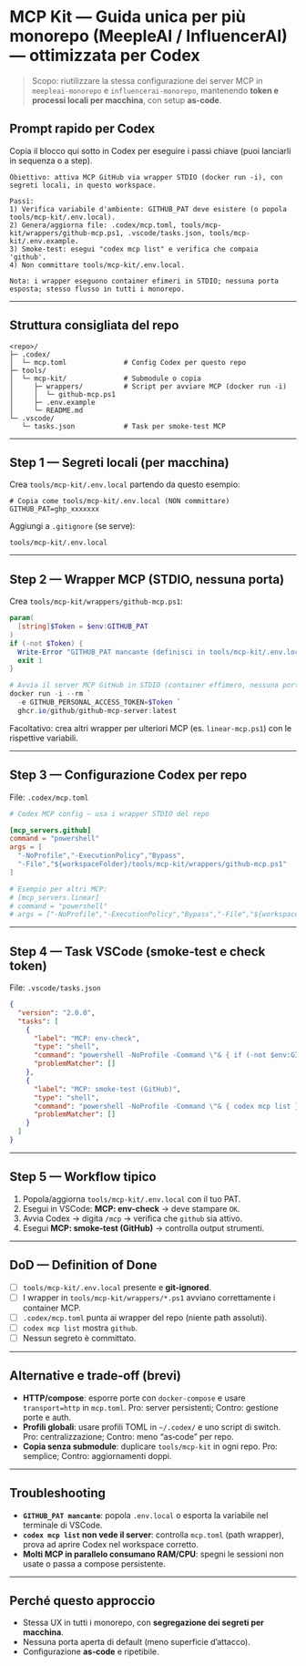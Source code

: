 # MCP Kit — Guida unica per più monorepo (MeepleAI / InfluencerAI) — ottimizzata per Codex

> Scopo: riutilizzare la stessa configurazione dei server MCP in `meepleai-monorepo` e `influencerai-monorepo`, mantenendo **token e processi locali per macchina**, con setup **as‑code**.

## Prompt rapido per Codex

Copia il blocco qui sotto in Codex per eseguire i passi chiave (puoi lanciarli in sequenza o a step).

```text
Obiettivo: attiva MCP GitHub via wrapper STDIO (docker run -i), con segreti locali, in questo workspace.

Passi:
1) Verifica variabile d'ambiente: GITHUB_PAT deve esistere (o popola tools/mcp-kit/.env.local).
2) Genera/aggiorna file: .codex/mcp.toml, tools/mcp-kit/wrappers/github-mcp.ps1, .vscode/tasks.json, tools/mcp-kit/.env.example.
3) Smoke-test: esegui "codex mcp list" e verifica che compaia 'github'.
4) Non committare tools/mcp-kit/.env.local.

Nota: i wrapper eseguono container efimeri in STDIO; nessuna porta esposta; stesso flusso in tutti i monorepo.
```

---

## Struttura consigliata del repo

```text
<repo>/
├─ .codex/
│  └─ mcp.toml              # Config Codex per questo repo
├─ tools/
│  └─ mcp-kit/              # Submodule o copia
│     ├─ wrappers/          # Script per avviare MCP (docker run -i)
│     │  └─ github-mcp.ps1
│     ├─ .env.example
│     └─ README.md
└─ .vscode/
   └─ tasks.json            # Task per smoke-test MCP
```

---

## Step 1 — Segreti locali (per macchina)

Crea `tools/mcp-kit/.env.local` partendo da questo esempio:

```env
# Copia come tools/mcp-kit/.env.local (NON committare)
GITHUB_PAT=ghp_xxxxxxx
```

Aggiungi a `.gitignore` (se serve):

```text
tools/mcp-kit/.env.local
```

---

## Step 2 — Wrapper MCP (STDIO, nessuna porta)

Crea `tools/mcp-kit/wrappers/github-mcp.ps1`:

```powershell
param(
  [string]$Token = $env:GITHUB_PAT
)
if (-not $Token) {
  Write-Error "GITHUB_PAT mancante (definisci in tools/mcp-kit/.env.local o come variabile d'ambiente)"
  exit 1
}

# Avvia il server MCP GitHub in STDIO (container effimero, nessuna porta esposta)
docker run -i --rm `
  -e GITHUB_PERSONAL_ACCESS_TOKEN=$Token `
  ghcr.io/github/github-mcp-server:latest
```

Facoltativo: crea altri wrapper per ulteriori MCP (es. `linear-mcp.ps1`) con le rispettive variabili.

---

## Step 3 — Configurazione Codex per repo

File: `.codex/mcp.toml`

```toml
# Codex MCP config — usa i wrapper STDIO del repo

[mcp_servers.github]
command = "powershell"
args = [
  "-NoProfile","-ExecutionPolicy","Bypass",
  "-File","${workspaceFolder}/tools/mcp-kit/wrappers/github-mcp.ps1"
]

# Esempio per altri MCP:
# [mcp_servers.linear]
# command = "powershell"
# args = ["-NoProfile","-ExecutionPolicy","Bypass","-File","${workspaceFolder}/tools/mcp-kit/wrappers/linear-mcp.ps1"]
```

---

## Step 4 — Task VSCode (smoke‑test e check token)

File: `.vscode/tasks.json`

```json
{
  "version": "2.0.0",
  "tasks": [
    {
      "label": "MCP: env-check",
      "type": "shell",
      "command": "powershell -NoProfile -Command \"& { if (-not $env:GITHUB_PAT) { Write-Error 'GITHUB_PAT mancante. Crea tools/mcp-kit/.env.local' } else { Write-Host 'OK' } }\"",
      "problemMatcher": []
    },
    {
      "label": "MCP: smoke-test (GitHub)",
      "type": "shell",
      "command": "powershell -NoProfile -Command \"& { codex mcp list }\"",
      "problemMatcher": []
    }
  ]
}
```

---

## Step 5 — Workflow tipico

1. Popola/aggiorna `tools/mcp-kit/.env.local` con il tuo PAT.
2. Esegui in VSCode: **MCP: env-check** → deve stampare `OK`.
3. Avvia Codex → digita `/mcp` → verifica che `github` sia attivo.
4. Esegui **MCP: smoke-test (GitHub)** → controlla output strumenti.

---

## DoD — Definition of Done

- [ ] `tools/mcp-kit/.env.local` presente e **git‑ignored**.
- [ ] I wrapper in `tools/mcp-kit/wrappers/*.ps1` avviano correttamente i container MCP.
- [ ] `.codex/mcp.toml` punta ai wrapper del repo (niente path assoluti).
- [ ] `codex mcp list` mostra `github`.
- [ ] Nessun segreto è committato.

---

## Alternative e trade‑off (brevi)

- **HTTP/compose**: esporre porte con `docker-compose` e usare `transport=http` in `mcp.toml`. Pro: server persistenti; Contro: gestione porte e auth.
- **Profili globali**: usare profili TOML in `~/.codex/` e uno script di switch. Pro: centralizzazione; Contro: meno “as‑code” per repo.
- **Copia senza submodule**: duplicare `tools/mcp-kit` in ogni repo. Pro: semplice; Contro: aggiornamenti doppi.

---

## Troubleshooting

- **`GITHUB_PAT mancante`**: popola `.env.local` o esporta la variabile nel terminale di VSCode.
- **`codex mcp list` non vede il server**: controlla `mcp.toml` (path wrapper), prova ad aprire Codex nel workspace corretto.
- **Molti MCP in parallelo consumano RAM/CPU**: spegni le sessioni non usate o passa a compose persistente.

---

## Perché questo approccio

- Stessa UX in tutti i monorepo, con **segregazione dei segreti per macchina**.
- Nessuna porta aperta di default (meno superficie d’attacco).
- Configurazione **as‑code** e ripetibile.
